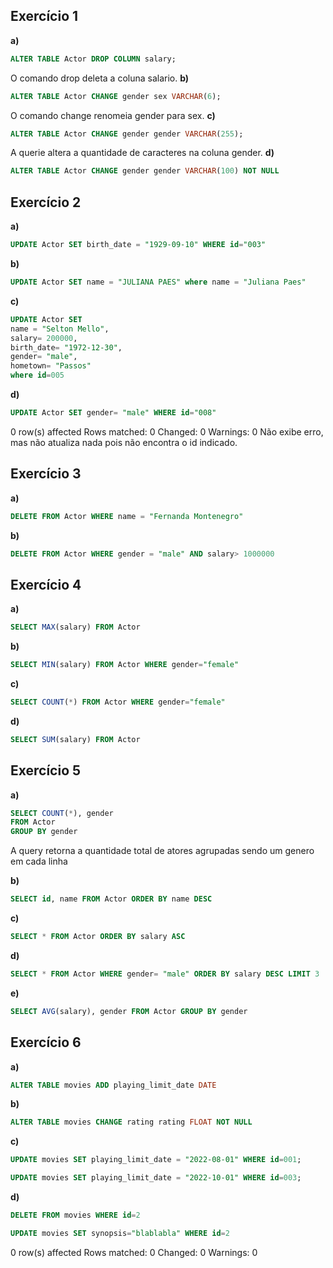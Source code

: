 ## Exercício 1

**a)**

```sql
ALTER TABLE Actor DROP COLUMN salary;
```

O comando drop deleta a coluna salario.
**b)**

```sql
ALTER TABLE Actor CHANGE gender sex VARCHAR(6);
```

O comando change renomeia gender para sex.
**c)**

```sql
ALTER TABLE Actor CHANGE gender gender VARCHAR(255);
```

A querie altera a quantidade de caracteres na coluna gender.
**d)**

```sql
ALTER TABLE Actor CHANGE gender gender VARCHAR(100) NOT NULL
```

## Exercício 2

**a)**

```sql
UPDATE Actor SET birth_date = "1929-09-10" WHERE id="003"
```

**b)**

```sql
UPDATE Actor SET name = "JULIANA PAES" where name = "Juliana Paes"
```

**c)**

```sql
UPDATE Actor SET
name = "Selton Mello",
salary= 200000,
birth_date= "1972-12-30",
gender= "male",
hometown= "Passos"
where id=005
```

**d)**

```sql
UPDATE Actor SET gender= "male" WHERE id="008"
```

0 row(s) affected Rows matched: 0 Changed: 0 Warnings: 0
Não exibe erro, mas não atualiza nada pois não encontra o id indicado.

## Exercício 3

**a)**

```sql
DELETE FROM Actor WHERE name = "Fernanda Montenegro"
```

**b)**

```sql
DELETE FROM Actor WHERE gender = "male" AND salary> 1000000
```

## Exercício 4

**a)**

```sql
SELECT MAX(salary) FROM Actor
```

**b)**

```sql
SELECT MIN(salary) FROM Actor WHERE gender="female"
```

**c)**

```sql
SELECT COUNT(*) FROM Actor WHERE gender="female"
```

**d)**

```sql
SELECT SUM(salary) FROM Actor
```

## Exercício 5

**a)**

```sql
SELECT COUNT(*), gender
FROM Actor
GROUP BY gender
```

A query retorna a quantidade total de atores agrupadas sendo um genero em cada linha

**b)**

```sql
SELECT id, name FROM Actor ORDER BY name DESC
```

**c)**

```sql
SELECT * FROM Actor ORDER BY salary ASC
```

**d)**

```sql
SELECT * FROM Actor WHERE gender= "male" ORDER BY salary DESC LIMIT 3
```

**e)**

```sql
SELECT AVG(salary), gender FROM Actor GROUP BY gender
```

## Exercício 6

**a)**

```sql
ALTER TABLE movies ADD playing_limit_date DATE
```

**b)**

```sql
ALTER TABLE movies CHANGE rating rating FLOAT NOT NULL
```

**c)**

```sql
UPDATE movies SET playing_limit_date = "2022-08-01" WHERE id=001;

UPDATE movies SET playing_limit_date = "2022-10-01" WHERE id=003;
```

**d)**

```sql
DELETE FROM movies WHERE id=2

UPDATE movies SET synopsis="blablabla" WHERE id=2
```

0 row(s) affected Rows matched: 0 Changed: 0 Warnings: 0
